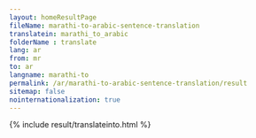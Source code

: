 ```yaml
---
layout: homeResultPage
fileName: marathi-to-arabic-sentence-translation
translatein: marathi_to_arabic
folderName : translate
lang: ar
from: mr
to: ar
langname: marathi-to
permalink: /ar/marathi-to-arabic-sentence-translation/result
sitemap: false
nointernationalization: true
---
```

{% include result/translateinto.html %}

<script src="/js/result/translation.js" data-foldername="{{page.folderName}}" data-lang="{{page.lang}}"></script>
